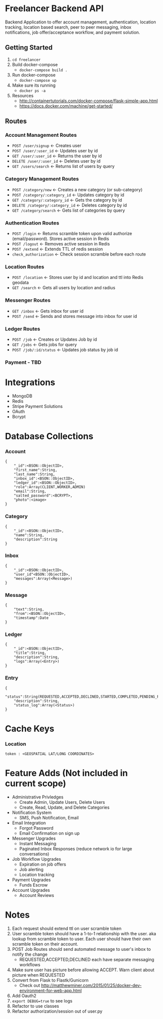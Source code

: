 # Freelancer Backend API
Backend Application to offer account management, authentication, location tracking, location based search, peer to peer messaging, inbox notifications, job offer/acceptance workflow, and payment solution.

## Getting Started 
1.  `cd freelancer`
2.  Build docker-compose
	- `docker-compose build .`
3.  Run docker-compose
	- `docker-compose up`
4.  Make sure its running
	- `docker ps -a`
5.  Resources
	- http://containertutorials.com/docker-compose/flask-simple-app.html
	- https://docs.docker.com/machine/get-started/


## Routes
### Account Management Routes
- `POST /user/signup`  <- Creates user
- `POST /user/:user_id`    <- Updates user by id
- `GET /user/:user_id`     <- Returns the user by id
- `DELETE /user/:user_id`  <- Deletes user by id
- `GET /users/search`    <- Returns list of users by query

### Category Management Routes
- `POST /category/new`  <- Creates a new category (or sub-category)
- `POST /category/:category_id`    <- Updates category by id
- `GET /category/:category_id`     <- Gets the category by id
- `DELETE /category/:category_id`  <- Deletes category by id
- `GET /category/search`    <- Gets list of categories by query

### Authentication Routes
- `POST /login`    <- Returns scramble token upon valid authorize (email/password).  Stores active session in Redis
- `POST /logout`   <- Removes active session in Redis
- `POST /extend`   <- Extends TTL of redis session
- `check_authorization` <- Check session scramble before each route

### Location Routes
- `POST /location`  <- Stores user by id and location and ttl into Redis geodata 
- `GET /search`   <- Gets all users by location and radius 

### Messenger Routes
- `GET /inbox`   <- Gets inbox for user id
- `POST /send`  <- Sends and stores message into inbox for user id

### Ledger Routes
- `POST /job`   <- Creates or Updates Job by id
- `GET /jobs`   <- Gets jobs for query
- `POST /job/:id/status` <- Updates job status by job id

### Payment - TBD

# Integrations
- MongoDB
- Redis
- Stripe Payment Solutions
- OAuth
- Bcrypt

# Database Collections
### Account
```
{
	"_id":<BSON::ObjectID>,
	"first_name":String,
	"last_name":String,
	"inbox_id":<BSON::ObjectID>,
	"ledger_id":<BSON::ObjectID>,
	"role":Array(CLIENT,WORKER,ADMIN)
	"email":String,
	"salted_password":<BCRYPT>,
	"photo":<image>
}
```
### Category
```
{
	"_id":<BSON::ObjectID>,
	"name":String,
	"description":String
}
```
### Inbox
```
{
	"_id":<BSON::ObjectID>,
	"user_id"<BSON::ObjectID>,
	"messages":Array(<Message>)
}
```
### Message
```
{
	"text":String,
	"from":<BSON::ObjectID>,
	"timestamp":Date
}
```
### Ledger
```
{
	"_id":<BSON::ObjectID>,
	"title":String,
	"description":String,
	"logs":Array(<Entry>)
}
```
### Entry
```
{
	"status":String(REQUESTED,ACCEPTED,DECLINED,STARTED,COMPLETED,PENDING_PAYMENT,PAID),
	"description":String,
	"status_log":Array(<Status>)
}
```



# Cache Keys
### Location
`token : <GEOSPATIAL LAT/LONG COORDINATES>`

# Feature Adds (Not included in current scope)
- Administrative Privledges
	- Create Admin, Update Users, Delete Users
	- Create, Read, Update, and Delete Categories
- Notification System
	- SMS, Push Notification, Email
- Email Integration
	- Forgot Password
	- Email Confirmation on sign up
- Messenger Upgrades
	- Instant Messaging
	- Paginated Inbox Responses (reduce network io for large conversations) 
- Job Workflow Upgrades
	- Expiration on job offers
	- Job alerting
	- Location tracking
- Payment Upgrades
	- Funds Escrow
- Account Upgrades
	- Account Reviews


# Notes
1.  Each request should extend ttl on user scramble token
2.  User scramble token should have a 1-to-1 relationship with the user.  aka lookup from scramble token to user.  Each user should have their own scramble token on their account.
3.  POST Job Routes should send automated message to user's inbox to notify the change
	- REQUESTED,ACCEPTED,DECLINED each have separate messaging workflows
4.  Make sure user has picture before allowing ACCEPT.  Warn client about picture when REQUESTED
5.  Convert from Flask to Flastk/Gunicorn 
	- Check out http://matthewminer.com/2015/01/25/docker-dev-environment-for-web-app.html
6.  Add Oauth2
7.  `export DEBUG=true` to see logs
8.  Refactor to use classes
9.  Refactor authorization/session out of user.py




